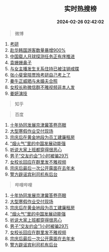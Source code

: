 <div align="center"><h2>实时热搜榜</h2><h4>2024-02-26 02:42:02</h4></div>

> 微博  

1. [考研](https://s.weibo.com/weibo?q=%E8%80%83%E7%A0%94&t=31&band_rank=1&Refer=top)<br />
2. [赴华韩国游客数量暴增900%](https://s.weibo.com/weibo?q=%23%E8%B5%B4%E5%8D%8E%E9%9F%A9%E5%9B%BD%E6%B8%B8%E5%AE%A2%E6%95%B0%E9%87%8F%E6%9A%B4%E5%A2%9E900%25%23&t=31&band_rank=2&Refer=top)<br />
3. [中国载人月球探测任务正有序推进](https://s.weibo.com/weibo?q=%23%E4%B8%AD%E5%9B%BD%E8%BD%BD%E4%BA%BA%E6%9C%88%E7%90%83%E6%8E%A2%E6%B5%8B%E4%BB%BB%E5%8A%A1%E6%AD%A3%E6%9C%89%E5%BA%8F%E6%8E%A8%E8%BF%9B%23&t=31&band_rank=3&Refer=top)<br />
4. [袁姗姗鼻子](https://s.weibo.com/weibo?q=%E8%A2%81%E5%A7%97%E5%A7%97%E9%BC%BB%E5%AD%90&t=31&band_rank=4&Refer=top)<br />
5. [与女主播发生关系住持已被注销戒牒](https://s.weibo.com/weibo?q=%23%E4%B8%8E%E5%A5%B3%E4%B8%BB%E6%92%AD%E5%8F%91%E7%94%9F%E5%85%B3%E7%B3%BB%E4%BD%8F%E6%8C%81%E5%B7%B2%E8%A2%AB%E6%B3%A8%E9%94%80%E6%88%92%E7%89%92%23&t=31&band_rank=5&Refer=top)<br />
6. [张小斐曾陪贾玲考研自己考上了](https://s.weibo.com/weibo?q=%23%E5%BC%A0%E5%B0%8F%E6%96%90%E6%9B%BE%E9%99%AA%E8%B4%BE%E7%8E%B2%E8%80%83%E7%A0%94%E8%87%AA%E5%B7%B1%E8%80%83%E4%B8%8A%E4%BA%86%23&t=31&band_rank=6&Refer=top)<br />
7. [秦牛正威晒与未婚夫合照](https://s.weibo.com/weibo?q=%23%E7%A7%A6%E7%89%9B%E6%AD%A3%E5%A8%81%E6%99%92%E4%B8%8E%E6%9C%AA%E5%A9%9A%E5%A4%AB%E5%90%88%E7%85%A7%23&t=31&band_rank=7&Refer=top)<br />
8. [女校长称微信群不雅视频非本人发](https://s.weibo.com/weibo?q=%23%E5%A5%B3%E6%A0%A1%E9%95%BF%E7%A7%B0%E5%BE%AE%E4%BF%A1%E7%BE%A4%E4%B8%8D%E9%9B%85%E8%A7%86%E9%A2%91%E9%9D%9E%E6%9C%AC%E4%BA%BA%E5%8F%91%23&t=31&band_rank=8&Refer=top)<br />
9. [姜妍演技](https://s.weibo.com/weibo?q=%E5%A7%9C%E5%A6%8D%E6%BC%94%E6%8A%80&t=31&band_rank=9&Refer=top)<br />

> 知乎  


> 百度  

1. [十年协同发展京津冀答卷亮眼](https://www.baidu.com/s?wd=%E5%8D%81%E5%B9%B4%E5%8D%8F%E5%90%8C%E5%8F%91%E5%B1%95%E4%BA%AC%E6%B4%A5%E5%86%80%E7%AD%94%E5%8D%B7%E4%BA%AE%E7%9C%BC&sa=fyb_news&rsv_dl=fyb_news)<br />
2. [大型寒假作业交付现场](https://www.baidu.com/s?wd=%E5%A4%A7%E5%9E%8B%E5%AF%92%E5%81%87%E4%BD%9C%E4%B8%9A%E4%BA%A4%E4%BB%98%E7%8E%B0%E5%9C%BA&sa=fyb_news&rsv_dl=fyb_news)<br />
3. [宗庆后在黄金地段为员工建廉租房](https://www.baidu.com/s?wd=%E5%AE%97%E5%BA%86%E5%90%8E%E5%9C%A8%E9%BB%84%E9%87%91%E5%9C%B0%E6%AE%B5%E4%B8%BA%E5%91%98%E5%B7%A5%E5%BB%BA%E5%BB%89%E7%A7%9F%E6%88%BF&sa=fyb_news&rsv_dl=fyb_news)<br />
4. [“烟火气”里的中国发展动能强](https://www.baidu.com/s?wd=%E2%80%9C%E7%83%9F%E7%81%AB%E6%B0%94%E2%80%9D%E9%87%8C%E7%9A%84%E4%B8%AD%E5%9B%BD%E5%8F%91%E5%B1%95%E5%8A%A8%E8%83%BD%E5%BC%BA&sa=fyb_news&rsv_dl=fyb_news)<br />
5. [听说大家上班都穿得很恶心](https://www.baidu.com/s?wd=%E5%90%AC%E8%AF%B4%E5%A4%A7%E5%AE%B6%E4%B8%8A%E7%8F%AD%E9%83%BD%E7%A9%BF%E5%BE%97%E5%BE%88%E6%81%B6%E5%BF%83&sa=fyb_news&rsv_dl=fyb_news)<br />
6. [男子“交友约会”1小时被骗29万](https://www.baidu.com/s?wd=%E7%94%B7%E5%AD%90%E2%80%9C%E4%BA%A4%E5%8F%8B%E7%BA%A6%E4%BC%9A%E2%80%9D1%E5%B0%8F%E6%97%B6%E8%A2%AB%E9%AA%9729%E4%B8%87&sa=fyb_news&rsv_dl=fyb_news)<br />
7. [女校长回应在群里发不雅视频](https://www.baidu.com/s?wd=%E5%A5%B3%E6%A0%A1%E9%95%BF%E5%9B%9E%E5%BA%94%E5%9C%A8%E7%BE%A4%E9%87%8C%E5%8F%91%E4%B8%8D%E9%9B%85%E8%A7%86%E9%A2%91&sa=fyb_news&rsv_dl=fyb_news)<br />
8. [宗庆后最后一次公开露面在去年末](https://www.baidu.com/s?wd=%E5%AE%97%E5%BA%86%E5%90%8E%E6%9C%80%E5%90%8E%E4%B8%80%E6%AC%A1%E5%85%AC%E5%BC%80%E9%9C%B2%E9%9D%A2%E5%9C%A8%E5%8E%BB%E5%B9%B4%E6%9C%AB&sa=fyb_news&rsv_dl=fyb_news)<br />
9. [警方辟谣宾利司机有后台](https://www.baidu.com/s?wd=%E8%AD%A6%E6%96%B9%E8%BE%9F%E8%B0%A3%E5%AE%BE%E5%88%A9%E5%8F%B8%E6%9C%BA%E6%9C%89%E5%90%8E%E5%8F%B0&sa=fyb_news&rsv_dl=fyb_news)<br />

> 哔哩哔哩  

1. [十年协同发展京津冀答卷亮眼](https://www.baidu.com/s?wd=%E5%8D%81%E5%B9%B4%E5%8D%8F%E5%90%8C%E5%8F%91%E5%B1%95%E4%BA%AC%E6%B4%A5%E5%86%80%E7%AD%94%E5%8D%B7%E4%BA%AE%E7%9C%BC&sa=fyb_news&rsv_dl=fyb_news)<br />
2. [大型寒假作业交付现场](https://www.baidu.com/s?wd=%E5%A4%A7%E5%9E%8B%E5%AF%92%E5%81%87%E4%BD%9C%E4%B8%9A%E4%BA%A4%E4%BB%98%E7%8E%B0%E5%9C%BA&sa=fyb_news&rsv_dl=fyb_news)<br />
3. [宗庆后在黄金地段为员工建廉租房](https://www.baidu.com/s?wd=%E5%AE%97%E5%BA%86%E5%90%8E%E5%9C%A8%E9%BB%84%E9%87%91%E5%9C%B0%E6%AE%B5%E4%B8%BA%E5%91%98%E5%B7%A5%E5%BB%BA%E5%BB%89%E7%A7%9F%E6%88%BF&sa=fyb_news&rsv_dl=fyb_news)<br />
4. [“烟火气”里的中国发展动能强](https://www.baidu.com/s?wd=%E2%80%9C%E7%83%9F%E7%81%AB%E6%B0%94%E2%80%9D%E9%87%8C%E7%9A%84%E4%B8%AD%E5%9B%BD%E5%8F%91%E5%B1%95%E5%8A%A8%E8%83%BD%E5%BC%BA&sa=fyb_news&rsv_dl=fyb_news)<br />
5. [听说大家上班都穿得很恶心](https://www.baidu.com/s?wd=%E5%90%AC%E8%AF%B4%E5%A4%A7%E5%AE%B6%E4%B8%8A%E7%8F%AD%E9%83%BD%E7%A9%BF%E5%BE%97%E5%BE%88%E6%81%B6%E5%BF%83&sa=fyb_news&rsv_dl=fyb_news)<br />
6. [男子“交友约会”1小时被骗29万](https://www.baidu.com/s?wd=%E7%94%B7%E5%AD%90%E2%80%9C%E4%BA%A4%E5%8F%8B%E7%BA%A6%E4%BC%9A%E2%80%9D1%E5%B0%8F%E6%97%B6%E8%A2%AB%E9%AA%9729%E4%B8%87&sa=fyb_news&rsv_dl=fyb_news)<br />
7. [女校长回应在群里发不雅视频](https://www.baidu.com/s?wd=%E5%A5%B3%E6%A0%A1%E9%95%BF%E5%9B%9E%E5%BA%94%E5%9C%A8%E7%BE%A4%E9%87%8C%E5%8F%91%E4%B8%8D%E9%9B%85%E8%A7%86%E9%A2%91&sa=fyb_news&rsv_dl=fyb_news)<br />
8. [宗庆后最后一次公开露面在去年末](https://www.baidu.com/s?wd=%E5%AE%97%E5%BA%86%E5%90%8E%E6%9C%80%E5%90%8E%E4%B8%80%E6%AC%A1%E5%85%AC%E5%BC%80%E9%9C%B2%E9%9D%A2%E5%9C%A8%E5%8E%BB%E5%B9%B4%E6%9C%AB&sa=fyb_news&rsv_dl=fyb_news)<br />
9. [警方辟谣宾利司机有后台](https://www.baidu.com/s?wd=%E8%AD%A6%E6%96%B9%E8%BE%9F%E8%B0%A3%E5%AE%BE%E5%88%A9%E5%8F%B8%E6%9C%BA%E6%9C%89%E5%90%8E%E5%8F%B0&sa=fyb_news&rsv_dl=fyb_news)<br />
